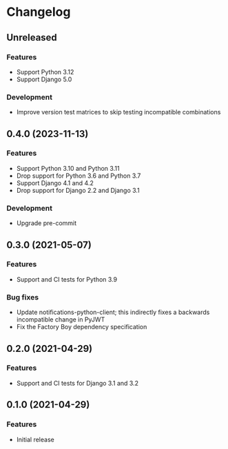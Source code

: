 # Changelog

## Unreleased

### Features

- Support Python 3.12
- Support Django 5.0

### Development

- Improve version test matrices to skip testing incompatible combinations

## 0.4.0 (2023-11-13)

### Features

- Support Python 3.10 and Python 3.11
- Drop support for Python 3.6 and Python 3.7
- Support Django 4.1 and 4.2
- Drop support for Django 2.2 and Django 3.1

### Development

- Upgrade pre-commit

## 0.3.0 (2021-05-07)

### Features

- Support and CI tests for Python 3.9

### Bug fixes

- Update notifications-python-client; this indirectly fixes a backwards incompatible change in PyJWT
- Fix the Factory Boy dependency specification

## 0.2.0 (2021-04-29)

### Features

- Support and CI tests for Django 3.1 and 3.2

## 0.1.0 (2021-04-29)

### Features

- Initial release
